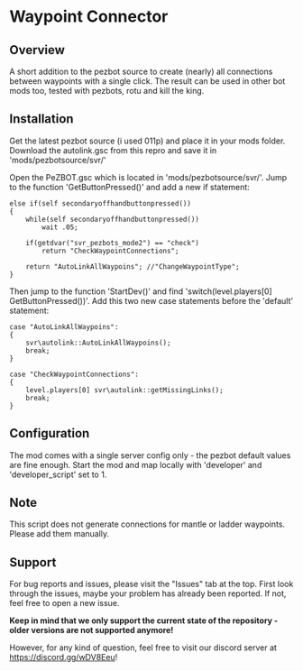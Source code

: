 # Waypoint Connector

## Overview

A short addition to the pezbot source to create (nearly) all connections between waypoints with a single click.
The result can be used in other bot mods too, tested with pezbots, rotu and kill the king.

## Installation

Get the latest pezbot source (i used 011p) and place it in your mods folder.
Download the autolink.gsc from this repro and save it in 'mods/pezbotsource/svr/'

Open the PeZBOT.gsc which is located in 'mods/pezbotsource/svr/'.
Jump to the function 'GetButtonPressed()' and add a new if statement:

```
else if(self secondaryoffhandbuttonpressed())
{
	while(self secondaryoffhandbuttonpressed())
		wait .05;

	if(getdvar("svr_pezbots_mode2") == "check")
		return "CheckWaypointConnections";
	
	return "AutoLinkAllWaypoins"; //"ChangeWaypointType";
}
```

Then jump to the function 'StartDev()' and find 'switch(level.players[0] GetButtonPressed())'.
Add this two new case statements before the 'default' statement:

```
case "AutoLinkAllWaypoins":
{
	svr\autolink::AutoLinkAllWaypoins();
	break;
}

case "CheckWaypointConnections":
{
	level.players[0] svr\autolink::getMissingLinks();
	break;
}
```

## Configuration

The mod comes with a single server config only - the pezbot default values are fine enough.
Start the mod and map locally with 'developer' and 'developer_script' set to 1.

## Note

This script does not generate connections for mantle or ladder waypoints.
Please add them manually.

## Support
For bug reports and issues, please visit the "Issues" tab at the top.
First look through the issues, maybe your problem has already been reported.
If not, feel free to open a new issue.

**Keep in mind that we only support the current state of the repository - older versions are not supported anymore!**

However, for any kind of question, feel free to visit our discord server at https://discord.gg/wDV8Eeu!
